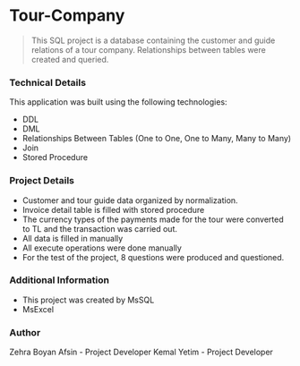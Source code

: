 # Tour-Company 

>This SQL project is a database containing the customer 
>and guide relations of a tour company.
>Relationships between tables were created and queried.


### Technical Details

This application was built using the following technologies:

- DDL
- DML
- Relationships Between Tables (One to One, One to Many, Many to Many)
- Join
- Stored Procedure

### Project Details
- Customer and tour guide data organized by normalization.
- Invoice detail table is filled with stored procedure
- The currency types of the payments made for the tour were converted to TL and the transaction was carried out.
- All data is filled in manually
- All execute operations were done manually
- For the test of the project, 8 questions were produced and questioned.


### Additional Information
- This project was created by MsSQL
- MsExcel

### Author
Zehra Boyan Afsin - Project Developer
Kemal Yetim - Project Developer
